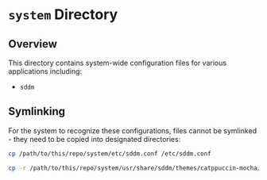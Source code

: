 # `system` Directory

## Overview  
This directory contains system-wide configuration files for various applications including:  

- `sddm`

## Symlinking

For the system to recognize these configurations, files cannot be symlinked - they need to be copied into designated directories:  

```bash
cp /path/to/this/repo/system/etc/sddm.conf /etc/sddm.conf

cp -r /path/to/this/repo/system/usr/share/sddm/themes/catppuccin-mocha/ /usr/share/sddm/themes/catppuccin-mocha
````

